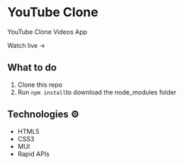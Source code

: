 # YouTube Clone

YouTube Clone Videos App

Watch live ->

## What to do

1. Clone this repo
2. Run `npm install`to download the node_modules folder

## Technologies ⚙️

- HTML5
- CSS3
- MUI
- Rapid APIs
